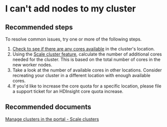 <properties
    pageTitle="I can't add nodes to my cluster"
    description="I can't add nodes to my cluster"
    service="microsoft.hdinsight"
    resource="clusters"
    authors="matt1883"
    displayOrder="1"
    selfHelpType="resource"
    supportTopicIds="32511208"
    resourceTags=""
    productPesIds="15078"
    cloudEnvironments="public, Fairfax, usnat, ussec"
	articleId="4d6df0bf-6790-4a29-b4b9-9ffa817ec197"
	ownershipId="AzureData_HDInsight"
/>

# I can't add nodes to my cluster

## **Recommended steps**
 To resolve common issues, try one or more of the following steps.
 
 1. [Check to see if there are any cores available](data-blade:Microsoft_Azure_HDInsight.CoresUsageBreakdownBlade) in the cluster's location.
 2. Using the [Scale cluster feature](data-blade:Microsoft_Azure_HDInsight.ScaleClusterBlade), calculate the number of additional cores needed for the cluster. This is based on the total number of cores in the new worker nodes.
 3. Take a look at the number of available cores in other locations. Consider recreating your cluster in a different location with enough available cores.
 4. If you'd like to increase the core quota for a specific location, please file a support ticket for an HDInsight core quota increase.

## **Recommended documents**
[Manage clusters in the portal - Scale clusters](https://azure.microsoft.com/documentation/articles/hdinsight-administer-use-portal-linux/#scale-clusters)<br>
